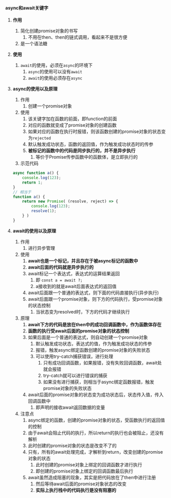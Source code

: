 
#### async和await关键字

1. **作用**
   1) 简化创建promise对象的书写
      1. 不用在then、then的链式调用，看起来不是很方便
   2) 是一个语法糖


2. **使用**
   1) `await`的使用，必须在`async`的环境下
      1) `async`的使用可以没有`await`
      2) `await`的使用必须存在`async`


3. **async的使用以及原理**
   1) 作用
      1) 创建一个promise对象
   2) 使用
      1) 该关键字加在函数的前面，即function的前面
      2) 对应的函数就变成了promise对象的创建函数
      3) 如果对应的函数在执行时报错，则该函数创建的promise对象的状态变为`rejected`
      4) 默认触发成功状态，函数的返回值，作为触发成功状态时的传参
      5) **被标记的函数中的代码是同步执行的，并不是异步执行**
         1) 等价于Promise传参函数中的函数体，是立即执行的
   3) 示范代码
   ```js
   async function a() {
       console.log(123);
       return 1;
   }
   // 相当于
   function a() {
       return new Promise( (resolve, reject) => {
           console.log(123);
           resolve(1);
       } )
   }
   ```


4. **await的使用以及原理**
   1) 作用
      1) 进行异步管理
   2) 使用
      1) **await也是一个标记，并且存在于被async标记的函数中**
      2) **await后面的代码就是异步执行的**
      3) await标记一个表达式，表达式的运算结果返回
         1) 即 `const a = await ?;`
         2) a接收到的就是await后面表达式的返回值
      4) await后面跟一个普通的表达式，则下面的代码直接执行(异步执行)
      5) await后面跟一个promise对象，则下方的代码执行，受promise对象的状态控制
         1) 当状态变为resolved时，下方的代码才继续执行
   3) 原理
      1) **await下方的代码是放在then中的成功回调函数中，作为函数体存在**
      2) **函数的执行受await后面的promise对象的状态控制**
      3) 如果后面是一个普通的表达式，则自动创建一个promise对象
         1) 默认触发成功状态，表达式的值，作为触发成功状态的传参
         2) 报错，触发async绑定函数创建的promise对象的失败状态
         3) 可以使用try-catch捕获错误，进行处理
            1) 只有成功回调函数，如果报错，没有失败回调函数，await处就会报错
            2) try-catch就可以进行错误的捕获
            3) 如果没有进行捕获，则相当于async绑定函数报错，触发promise对象的失败状态
      4) await后面的promise对象的状态变为成功状态后，状态传入值，传入回调函数中
         1) 即声明的接收await返回数据的变量
   4) 注意点
      1) async绑定的函数，创建的promise对象的状态，受函数执行的返回值的控制
      2) 由于await会阻止代码的执行，所以return的执行也会被阻止，还没有解析
      3) 此时创建的promise对象的状态是改变不了的
      4) 只有，所有的await处理完成，才解析到return，改变创建的promise对象的状态
         1) 此时创建的promise对象上绑定的回调函数才进行执行
         2) 即创建的promise对象上绑定的回调函数最后执行 
      5) await虽然造成阻塞的现象，其实是把代码放在了then中进行注册
         1) 然后等待await后面的promise对象状态的改变
         2) **实际上执行栈中的代码执行是没有阻塞的**





